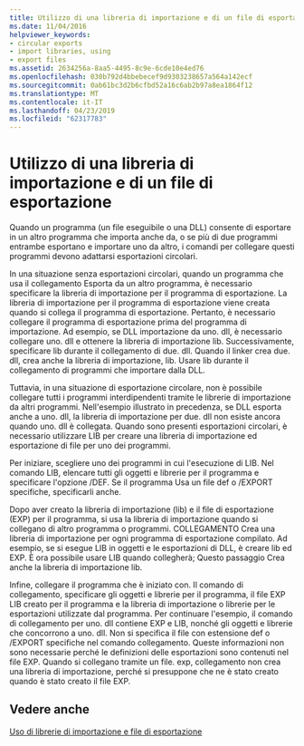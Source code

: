 ```yaml
---
title: Utilizzo di una libreria di importazione e di un file di esportazione
ms.date: 11/04/2016
helpviewer_keywords:
- circular exports
- import libraries, using
- export files
ms.assetid: 2634256a-8aa5-4495-8c9e-6cde10e4ed76
ms.openlocfilehash: 030b792d4bbebecef9d9303238657a564a142ecf
ms.sourcegitcommit: 0ab61bc3d2b6cfbd52a16c6ab2b97a8ea1864f12
ms.translationtype: MT
ms.contentlocale: it-IT
ms.lasthandoff: 04/23/2019
ms.locfileid: "62317783"
---
```

# <a name="using-an-import-library-and-export-file"></a>Utilizzo di una libreria di importazione e di un file di esportazione

Quando un programma (un file eseguibile o una DLL) consente di esportare in un altro programma che importa anche da, o se più di due programmi entrambe esportano e importare uno da altro, i comandi per collegare questi programmi devono adattarsi esportazioni circolari.

In una situazione senza esportazioni circolari, quando un programma che usa il collegamento Esporta da un altro programma, è necessario specificare la libreria di importazione per il programma di esportazione. La libreria di importazione per il programma di esportazione viene creata quando si collega il programma di esportazione. Pertanto, è necessario collegare il programma di esportazione prima del programma di importazione. Ad esempio, se DLL importazione da uno. dll, è necessario collegare uno. dll e ottenere la libreria di importazione lib. Successivamente, specificare lib durante il collegamento di due. dll. Quando il linker crea due. dll, crea anche la libreria di importazione, lib. Usare lib durante il collegamento di programmi che importare dalla DLL.

Tuttavia, in una situazione di esportazione circolare, non è possibile collegare tutti i programmi interdipendenti tramite le librerie di importazione da altri programmi. Nell'esempio illustrato in precedenza, se DLL esporta anche a uno. dll, la libreria di importazione per due. dll non esiste ancora quando uno. dll è collegata. Quando sono presenti esportazioni circolari, è necessario utilizzare LIB per creare una libreria di importazione ed esportazione di file per uno dei programmi.

Per iniziare, scegliere uno dei programmi in cui l'esecuzione di LIB. Nel comando LIB, elencare tutti gli oggetti e librerie per il programma e specificare l'opzione /DEF. Se il programma Usa un file def o /EXPORT specifiche, specificarli anche.

Dopo aver creato la libreria di importazione (lib) e il file di esportazione (EXP) per il programma, si usa la libreria di importazione quando si collegano di altro programma o programmi. COLLEGAMENTO Crea una libreria di importazione per ogni programma di esportazione compilato. Ad esempio, se si esegue LIB in oggetti e le esportazioni di DLL, è creare lib ed EXP. È ora possibile usare LIB quando collegherà; Questo passaggio Crea anche la libreria di importazione lib.

Infine, collegare il programma che è iniziato con. Il comando di collegamento, specificare gli oggetti e librerie per il programma, il file EXP LIB creato per il programma e la libreria di importazione o librerie per le esportazioni utilizzate dal programma. Per continuare l'esempio, il comando di collegamento per uno. dll contiene EXP e LIB, nonché gli oggetti e librerie che concorrono a uno. dll. Non si specifica il file con estensione def o /EXPORT specifiche nel comando collegamento. Queste informazioni non sono necessarie perché le definizioni delle esportazioni sono contenuti nel file EXP. Quando si collegano tramite un file. exp, collegamento non crea una libreria di importazione, perché si presuppone che ne è stato creato quando è stato creato il file EXP.

## <a name="see-also"></a>Vedere anche

[Uso di librerie di importazione e file di esportazione](working-with-import-libraries-and-export-files.md)
